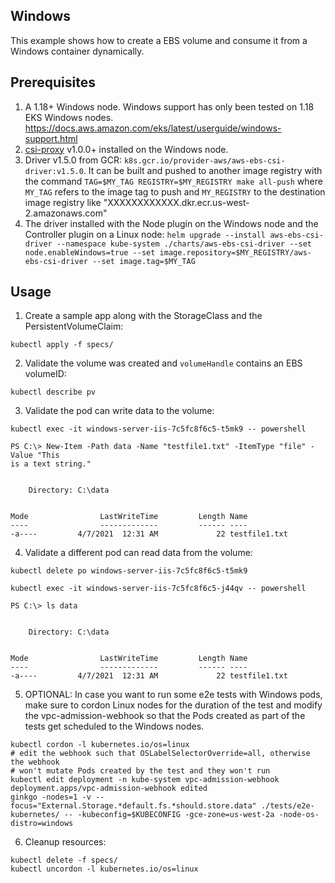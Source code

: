 ## Windows

This example shows how to create a EBS volume and consume it from a Windows container dynamically.


## Prerequisites

1. A 1.18+ Windows node. Windows support has only been tested on 1.18 EKS Windows nodes. https://docs.aws.amazon.com/eks/latest/userguide/windows-support.html
2. [csi-proxy](https://github.com/kubernetes-csi/csi-proxy) v1.0.0+ installed on the Windows node.
3. Driver v1.5.0 from GCR: `k8s.gcr.io/provider-aws/aws-ebs-csi-driver:v1.5.0`. It can be built and pushed to another image registry with the command `TAG=$MY_TAG REGISTRY=$MY_REGISTRY make all-push` where `MY_TAG` refers to the image tag to push and `MY_REGISTRY` to the destination image registry like "XXXXXXXXXXXX.dkr.ecr.us-west-2.amazonaws.com"
4. The driver installed with the Node plugin on the Windows node and the Controller plugin on a Linux node: `helm upgrade --install aws-ebs-csi-driver --namespace kube-system ./charts/aws-ebs-csi-driver --set node.enableWindows=true --set image.repository=$MY_REGISTRY/aws-ebs-csi-driver --set image.tag=$MY_TAG`

## Usage

1. Create a sample app along with the StorageClass and the PersistentVolumeClaim:
```
kubectl apply -f specs/
```

2. Validate the volume was created and `volumeHandle` contains an EBS volumeID:
```
kubectl describe pv
```

3. Validate the pod can write data to the volume:
```
kubectl exec -it windows-server-iis-7c5fc8f6c5-t5mk9 -- powershell

PS C:\> New-Item -Path data -Name "testfile1.txt" -ItemType "file" -Value "This 
is a text string."


    Directory: C:\data


Mode                LastWriteTime         Length Name
----                -------------         ------ ----
-a----         4/7/2021  12:31 AM             22 testfile1.txt
```

4. Validate a different pod can read data from the volume:
```
kubectl delete po windows-server-iis-7c5fc8f6c5-t5mk9

kubectl exec -it windows-server-iis-7c5fc8f6c5-j44qv -- powershell

PS C:\> ls data 


    Directory: C:\data 


Mode                LastWriteTime         Length Name
----                -------------         ------ ----
-a----         4/7/2021  12:31 AM             22 testfile1.txt
```

5. OPTIONAL: In case you want to run some e2e tests with Windows pods, make sure to cordon Linux nodes for the duration of the test and modify the vpc-admission-webhook so that the Pods created as part of the tests get scheduled to the Windows nodes.
```
kubectl cordon -l kubernetes.io/os=linux
# edit the webhook such that OSLabelSelectorOverride=all, otherwise the webhook
# won't mutate Pods created by the test and they won't run
kubectl edit deployment -n kube-system vpc-admission-webhook
deployment.apps/vpc-admission-webhook edited
ginkgo -nodes=1 -v --focus="External.Storage.*default.fs.*should.store.data" ./tests/e2e-kubernetes/ -- -kubeconfig=$KUBECONFIG -gce-zone=us-west-2a -node-os-distro=windows
```

6. Cleanup resources:
```
kubectl delete -f specs/
kubectl uncordon -l kubernetes.io/os=linux
```

